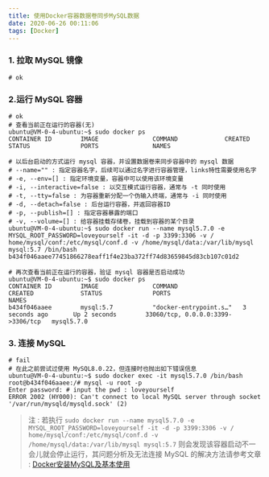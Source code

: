 ```yaml
---
title: 使用Docker容器数据卷同步MySQL数据
date: 2020-06-26 00:11:06
tags: [Docker]
---
```


### 1. 拉取 MySQL 镜像
```shell
# ok
```

### 2.运行 MySQL 容器
```shell
# ok
# 查看当前正在运行的容器(无)
ubuntu@VM-0-4-ubuntu:~$ sudo docker ps
CONTAINER ID        IMAGE               COMMAND             CREATED             STATUS              PORTS               NAMES

# 以后台启动的方式运行 mysql 容器，并设置数据卷来同步容器中的 mysql 数据
# --name="" : 指定容器名字，后续可以通过名字进行容器管理，links特性需要使用名字
# -e, --env=[] : 指定环境变量，容器中可以使用该环境变量
# -i, --interactive=false : 以交互模式运行容器，通常与 -t 同时使用
# -t, --tty=false : 为容器重新分配一个伪输入终端，通常与 -i 同时使用
# -d, --detach=false : 后台运行容器，并返回容器ID
# -p, --publish=[] : 指定容器暴露的端口
# -v, --volume=[] : 给容器挂载存储卷，挂载到容器的某个目录
ubuntu@VM-0-4-ubuntu:~$ sudo docker run --name mysql5.7.0 -e MYSQL_ROOT_PASSWORD=loveyourself -it -d -p 3399:3306 -v / home/mysql/conf:/etc/mysql/conf.d -v /home/mysql/data:/var/lib/mysql mysql:5.7 /bin/bash
b434f046aaee77451866278eaff1f4e23ba372ff74d83659845d83cb107c01d2

# 再次查看当前正在运行的容器，验证 mysql 容器是否启动成功
ubuntu@VM-0-4-ubuntu:~$ sudo docker ps
CONTAINER ID        IMAGE               COMMAND                  CREATED             STATUS              PORTS                               NAMES
b434f046aaee        mysql:5.7           "docker-entrypoint.s…"   3 seconds ago       Up 2 seconds        33060/tcp, 0.0.0.0:3399->3306/tcp   mysql5.7.0
```

### 3. 连接 MySQL
```shell
# fail 
# 在此之前尝试过使用 MySQL8.0.22，但连接时也抛出如下错误信息
ubuntu@VM-0-4-ubuntu:~$ sudo docker exec -it mysql5.7.0 /bin/bash
root@b434f046aaee:/# mysql -u root -p
Enter password: # input the pwd : loveyourself
ERROR 2002 (HY000): Can't connect to local MySQL server through socket '/var/run/mysqld/mysqld.sock' (2)
```

> 注 : 若执行 `sudo docker run --name mysql5.7.0 -e MYSQL_ROOT_PASSWORD=loveyourself -it -d -p 3399:3306 -v / home/mysql/conf:/etc/mysql/conf.d -v /home/mysql/data:/var/lib/mysql mysql:5.7` 则会发现该容器启动不一会儿就会停止运行，其问题分析及无法连接 MySQL 的解决方法请参考文章 : [Docker安装MySQL及基本使用](https://ishacker.net/2020/06/24/Docker%E5%AE%89%E8%A3%85MySQL%E5%8F%8A%E5%9F%BA%E6%9C%AC%E4%BD%BF%E7%94%A8/)

